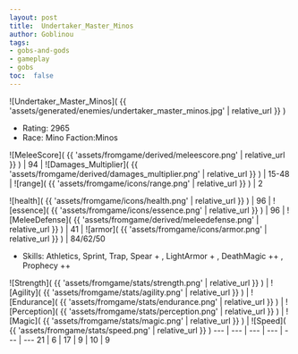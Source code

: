 ```yaml
---
layout: post
title:  Undertaker_Master_Minos
author: Goblinou
tags:
- gobs-and-gods
- gameplay
- gobs
toc:  false
---
```


![Undertaker_Master_Minos]( {{ 'assets/generated/enemies/undertaker_master_minos.jpg' | relative_url }} )
- Rating: 2965
- Race: Mino  Faction:Minos

![MeleeScore]( {{ 'assets/fromgame/derived/meleescore.png' | relative_url }} ) | 94 | ![Damages_Multiplier]( {{ 'assets/fromgame/derived/damages_multiplier.png' | relative_url }} ) | 15-48 | ![range]( {{ 'assets/fromgame/icons/range.png' | relative_url }} ) | 2


![health]( {{ 'assets/fromgame/icons/health.png' | relative_url }} ) | 96 | ![essence]( {{ 'assets/fromgame/icons/essence.png' | relative_url }} ) | 96 | ![MeleeDefense]( {{ 'assets/fromgame/derived/meleedefense.png' | relative_url }} ) | 41 | ![armor]( {{ 'assets/fromgame/icons/armor.png' | relative_url }} ) | 84/62/50

* Skills: Athletics, Sprint, Trap, Spear + , LightArmor + , DeathMagic ++ , Prophecy ++ 

![Strength]( {{ 'assets/fromgame/stats/strength.png' | relative_url }} ) | ![Agility]( {{ 'assets/fromgame/stats/agility.png' | relative_url }} ) | ![Endurance]( {{ 'assets/fromgame/stats/endurance.png' | relative_url }} ) | ![Perception]( {{ 'assets/fromgame/stats/perception.png' | relative_url }} ) | ![Magic]( {{ 'assets/fromgame/stats/magic.png' | relative_url }} ) | ![Speed]( {{ 'assets/fromgame/stats/speed.png' | relative_url }} )
--- | --- | --- | --- | --- | ---
21 | 6 | 17 | 9 | 10 | 9
